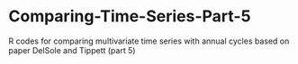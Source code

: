 # Comparing-Time-Series-Part-5
R codes for comparing multivariate time series with annual cycles based on paper DelSole and Tippett (part 5)

